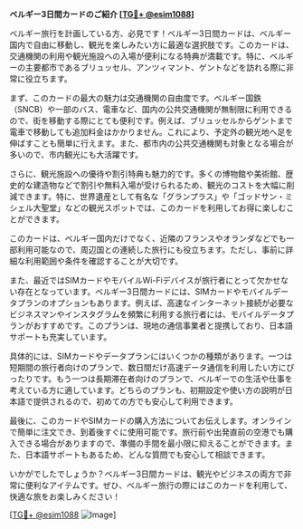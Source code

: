 **ベルギー3日間カードのご紹介 [[TG💪+ @esim1088](https://t.me/s/esim1088)]**

ベルギー旅行を計画している方、必見です！ベルギー3日間カードは、ベルギー国内で自由に移動し、観光を楽しみたい方に最適な選択肢です。このカードは、交通機関の利用や観光施設への入場が便利になる特典が満載です。特に、ベルギーの主要都市であるブリュッセル、アンツィマント、ゲントなどを訪れる際に非常に役立ちます。

まず、このカードの最大の魅力は交通機関の自由度です。ベルギー国鉄（SNCB）や一部のバス、電車など、国内の公共交通機関が無制限に利用できるので、街を移動する際にとても便利です。例えば、ブリュッセルからゲントまで電車で移動しても追加料金はかかりません。これにより、予定外の観光地へ足を伸ばすことも簡単に行えます。また、都市内の公共交通機関も対象となる場合が多いので、市内観光にも大活躍です。

さらに、観光施設への優待や割引特典も魅力的です。多くの博物館や美術館、歴史的な建造物などで割引や無料入場が受けられるため、観光のコストを大幅に削減できます。特に、世界遺産として有名な「グランプラス」や「ゴッドサン・ミシェル大聖堂」などの観光スポットでは、このカードを利用してお得に楽しむことができます。

このカードは、ベルギー国内だけでなく、近隣のフランスやオランダなどでも一部利用可能なので、周辺国との連続した旅行にも役立ちます。ただし、事前に詳細な利用範囲や条件を確認することが大切です。

また、最近ではSIMカードやモバイルWi-Fiデバイスが旅行者にとって欠かせない存在となっています。ベルギー3日間カードには、SIMカードやモバイルデータプランのオプションもあります。例えば、高速なインターネット接続が必要なビジネスマンやインスタグラムを頻繁に利用する旅行者には、モバイルデータプランがおすすめです。このプランは、現地の通信事業者と提携しており、日本語サポートも充実しています。

具体的には、SIMカードやデータプランにはいくつかの種類があります。一つは短期間の旅行者向けのプランで、数日間だけ高速データ通信を利用したい方にぴったりです。もう一つは長期滞在者向けのプランで、ベルギーでの生活や仕事を考えている方に適しています。どちらのプランも、初期設定や使い方の説明が日本語で提供されるので、初めての方でも安心して利用できます。

最後に、このカードやSIMカードの購入方法についてお伝えします。オンラインで簡単に注文でき、到着後すぐに使用可能です。旅行前や出発直前の空港でも購入できる場合がありますので、準備の手間を最小限に抑えることができます。また、日本語サポートもあるため、どんな質問でも安心して相談できます。

いかがでしたでしょうか？ベルギー3日間カードは、観光やビジネスの両方で非常に便利なアイテムです。ぜひ、ベルギー旅行の際にはこのカードを利用して、快適な旅をお楽しみください！

[[TG💪+ @esim1088](https://t.me/s/esim1088) ![Image](https://i.postimg.cc/Y0z9fWf4/image.png)]
